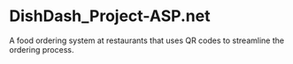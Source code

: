 # DishDash_Project-ASP.net
 A food ordering system at restaurants that uses QR codes to streamline the ordering process.
